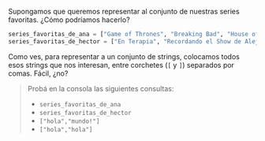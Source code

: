 Supongamos que queremos representar al conjunto de nuestras series favoritas. ¿Cómo podríamos hacerlo?

```python
series_favoritas_de_ana = ["Game of Thrones", "Breaking Bad", "House of Cards"];
series_favoritas_de_hector = ["En Terapia", "Recordando el Show de Alejandro Molina"]
```

Como ves, para representar a un conjunto de strings, colocamos todos esos strings que nos interesan, entre corchetes (`[` y `]`) separados por comas. Fácil, ¿no?

> Probá en la consola las siguientes consultas:
>
> * `series_favoritas_de_ana`
> * `series_favoritas_de_hector`
> * `["hola","mundo!"]`
> * `["hola","hola"]`

